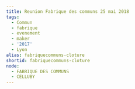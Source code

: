 ```yaml
---
title: Reunion Fabrique des communs 25 mai 2018
tags:
  - Commun
  - fabrique
  - evenement
  - maker
  - '2017'
  - Lyon
alias: fabriquecommuns-cloture
shortid: fabriquecommuns-cloture
node:
  - FABRIQUE DES COMMUNS
  - CELLUBY
---
```


